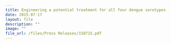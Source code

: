 ```yaml
---
title: Engineering a potential treatment for all four dengue serotypes
date: 2015-07-17
layout: file
description: ""
image: ""
file_url: /files/Press Releases/150715.pdf
---
```

